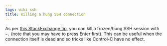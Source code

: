 ```yaml
---
tags: wiki ssh
title: Killing a hung SSH connection
---
```


As per [this StackExchange tip](https://apple.stackexchange.com/a/36691/158927), you can kill a frozen/hung SSH session with `~.` (note that you may have to press Enter first). This can be useful when the connection itself is dead and so tricks like Control-C have no effect.
